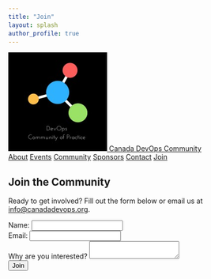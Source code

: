 ```yaml
---
title: "Join"
layout: splash
author_profile: true
---
```


<nav class="ortelius-nav">
  <div class="nav-container">
    <a href="index.md" class="nav-logo">
      <img src="assets/logo.png" alt="Canada DevOps Logo" />
      <span>Canada DevOps Community</span>
    </a>
    <div class="nav-links">
      <a href="about.md">About</a>
      <a href="events.md">Events</a>
      <a href="community.md">Community</a>
      <a href="sponsors.md">Sponsors</a>
      <a href="contact.md">Contact</a>
      <a href="join.md" class="nav-cta">Join</a>
    </div>
  </div>
</nav>

<section class="join-section">
  <h2>Join the Community</h2>
  <p>Ready to get involved? Fill out the form below or email us at <a href="mailto:info@canadadevops.org">info@canadadevops.org</a>.</p>
  <form action="mailto:info@canadadevops.org" method="POST" enctype="text/plain">
    <label>Name: <input type="text" name="name"></label><br>
    <label>Email: <input type="email" name="email"></label><br>
    <label>Why are you interested? <textarea name="interest"></textarea></label><br>
    <button type="submit">Join</button>
  </form>
</section>
